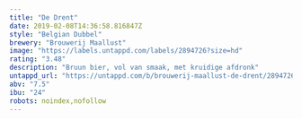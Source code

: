 ```yaml
---
title: "De Drent"
date: 2019-02-08T14:36:58.816847Z
style: "Belgian Dubbel"
brewery: "Brouwerij Maallust"
image: "https://labels.untappd.com/labels/2894726?size=hd"
rating: "3.48"
description: "Bruun bier, vol van smaak, met kruidige afdronk"
untappd_url: "https://untappd.com/b/brouwerij-maallust-de-drent/2894726"
abv: "7.5"
ibu: "24"
robots: noindex,nofollow
---
```

